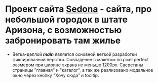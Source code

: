 # Проект сайта [Sedona](https://ivanfilippovw.github.io/sedona/) - сайта, про небольшой городок в штате Аризона, с возможностью забронировать там жилье
* Ветка-деплой _**main**_ является основной веткой разработки фиксированной верстки. Совпадение с макетом по pixel perfect размером при ширине экрана не меньше 1200рх. Сверстаны страницы "главная" и "каталог", а так же реализовано модальное окно через кнопку "Хочу сюда" и tooltip.
